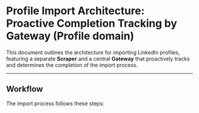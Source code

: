 # Profile Import Architecture: Proactive Completion Tracking by Gateway (Profile domain)

This document outlines the architecture for importing LinkedIn profiles, featuring a separate **Scraper** and a central **Gateway** that proactively tracks and determines the completion of the import process.

---

## Workflow

The import process follows these steps:

